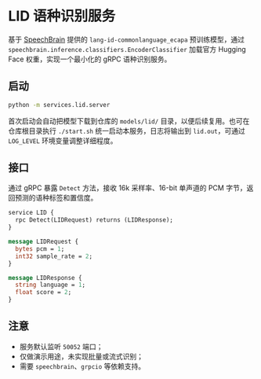 # LID 语种识别服务

基于 [SpeechBrain](https://github.com/speechbrain/speechbrain) 提供的
`lang-id-commonlanguage_ecapa` 预训练模型，通过
`speechbrain.inference.classifiers.EncoderClassifier` 加载官方 Hugging Face
权重，实现一个最小化的 gRPC 语种识别服务。

## 启动

```bash
python -m services.lid.server
```

首次启动会自动把模型下载到仓库的 `models/lid/` 目录，以便后续复用。也可在仓库根目录执行 `./start.sh` 统一启动本服务，日志将输出到 `lid.out`，可通过 `LOG_LEVEL` 环境变量调整详细程度。

## 接口

通过 gRPC 暴露 `Detect` 方法，接收 16k 采样率、16-bit 单声道的 PCM
字节，返回预测的语种标签和置信度。

```proto
service LID {
  rpc Detect(LIDRequest) returns (LIDResponse);
}

message LIDRequest {
  bytes pcm = 1;
  int32 sample_rate = 2;
}

message LIDResponse {
  string language = 1;
  float score = 2;
}
```

## 注意

- 服务默认监听 `50052` 端口；
- 仅做演示用途，未实现批量或流式识别；
- 需要 `speechbrain`、`grpcio` 等依赖支持。
